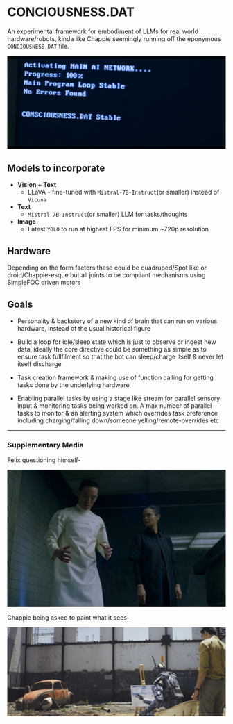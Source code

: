 # CONCIOUSNESS.DAT

An experimental framework for embodiment of LLMs for real world hardware/robots, kinda like Chappie seemingly running off the eponymous ```CONCIOUSNESS.DAT``` file.

<img src="CONCIOUSNESS.DAT.png" width="750px">

## Models to incorporate

* __Vision + Text__
    *  LLaVA - fine-tuned with ```Mistral-7B-Instruct```(or smaller) instead of ```Vicuna```
* __Text__
    * ```Mistral-7B-Instruct```(or smaller) LLM for tasks/thoughts
* __Image__
    * Latest ```YOLO``` to run at highest FPS for minimum ~720p resolution 

## Hardware

Depending on the form factors these could be quadruped/Spot like or droid/Chappie-esque but all joints to be compliant mechanisms using SimpleFOC driven motors

## Goals

* Personality & backstory of a new kind of brain that can run on various hardware, instead of the usual historical figure 
  
* Build a loop for idle/sleep state which is just to observe or ingest new data, ideally the core directive could be something as simple as to ensure task fullfilment so that the bot can sleep/charge itself & never let itself discharge

* Task creation framework & making use of function calling for getting tasks done by the underlying hardware
  
* Enabling parallel tasks by using a stage like stream for parallel sensory input & monitoring tasks being worked on. A max number of parallel tasks to monitor & an alerting system which overrides task preference including charging/falling down/someone yelling/remote-overrides etc

  
<hr>

### Supplementary Media
Felix questioning himself-

<img src="felix-self-doubt.png" width="750px">

Chappie being asked to paint what it sees-

<img src="chappie-painting.jpg" width="750px">
